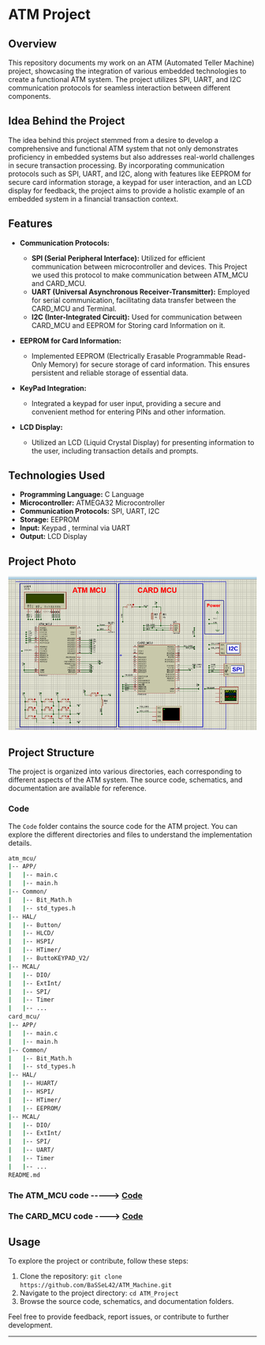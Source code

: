 # ATM Project

## Overview

This repository documents my work on an ATM (Automated Teller Machine) project, showcasing the integration of various embedded technologies to create a functional ATM system. The project utilizes SPI, UART, and I2C communication protocols for seamless interaction between different components.

## Idea Behind the Project

The idea behind this project stemmed from a desire to develop a comprehensive and functional ATM system that not only demonstrates proficiency in embedded systems but also addresses real-world challenges in secure transaction processing. By incorporating communication protocols such as SPI, UART, and I2C, along with features like EEPROM for secure card information storage, a keypad for user interaction, and an LCD display for feedback, the project aims to provide a holistic example of an embedded system in a financial transaction context.

## Features

- **Communication Protocols:**
  - **SPI (Serial Peripheral Interface):** Utilized for efficient communication between microcontroller and devices.
  This Project we used this protocol to make communication between ATM_MCU and CARD_MCU. 
  - **UART (Universal Asynchronous Receiver-Transmitter):** Employed for serial communication, facilitating data transfer between the CARD_MCU and Terminal.
  - **I2C (Inter-Integrated Circuit):** Used for communication between CARD_MCU and EEPROM for Storing card Information on it.

- **EEPROM for Card Information:**
  - Implemented EEPROM (Electrically Erasable Programmable Read-Only Memory) for secure storage of card information. This ensures persistent and reliable storage of essential data.

- **KeyPad Integration:**
  - Integrated a keypad for user input, providing a secure and convenient method for entering PINs and other information.

- **LCD Display:**
  - Utilized an LCD (Liquid Crystal Display) for presenting information to the user, including transaction details and prompts.

## Technologies Used

- **Programming Language:** C Language
- **Microcontroller:** ATMEGA32 Microcontroller
- **Communication Protocols:** SPI, UART, I2C
- **Storage:** EEPROM
- **Input:** Keypad , terminal via UART
- **Output:** LCD Display

## Project Photo

<img src="Project Pic\ATM_Project1.png" alt="ATM Project Photo" width="700"/>

## Project Structure

The project is organized into various directories, each corresponding to different aspects of the ATM system. The source code, schematics, and documentation are available for reference.

### Code

The `Code` folder contains the source code for the ATM project. You can explore the different directories and files to understand the implementation details.

```bash
atm_mcu/
|-- APP/
|   |-- main.c
|   |-- main.h
|-- Common/
|   |-- Bit_Math.h
|   |-- std_types.h
|-- HAL/
|   |-- Button/
|   |-- HLCD/
|   |-- HSPI/
|   |-- HTimer/
|   |-- ButtoKEYPAD_V2/
|-- MCAL/
|   |-- DIO/
|   |-- ExtInt/
|   |-- SPI/
|   |-- Timer
|   |-- ...
card_mcu/
|-- APP/
|   |-- main.c
|   |-- main.h
|-- Common/
|   |-- Bit_Math.h
|   |-- std_types.h
|-- HAL/
|   |-- HUART/
|   |-- HSPI/
|   |-- HTimer/
|   |-- EEPROM/
|-- MCAL/
|   |-- DIO/
|   |-- ExtInt/
|   |-- SPI/
|   |-- UART/
|   |-- Timer
|   |-- ...
README.md
```

### The ATM_MCU code -----> [Code](atm_mcu/)
### The CARD_MCU code ----> [Code](card_mcu/)

## Usage

To explore the project or contribute, follow these steps:

1. Clone the repository: `git clone https://github.com/BaSSeL42/ATM_Machine.git`
2. Navigate to the project directory: `cd ATM_Project`
3. Browse the source code, schematics, and documentation folders.

Feel free to provide feedback, report issues, or contribute to further development.

---
